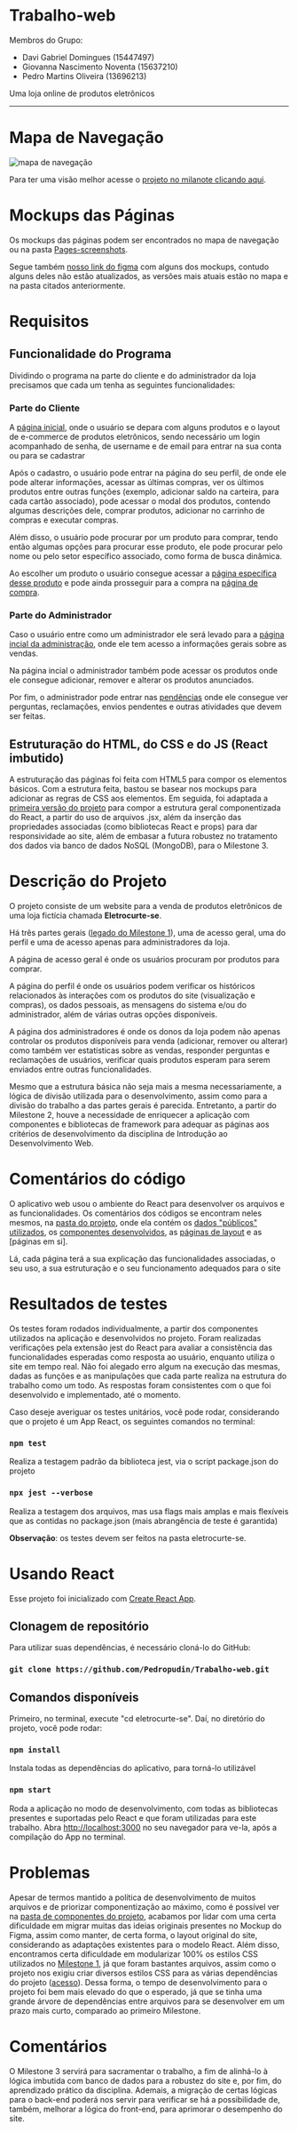 # Trabalho-web

Membros do Grupo:
- Davi Gabriel Domingues (15447497)
- Giovanna Nascimento Noventa (15637210)
- Pedro Martins Oliveira (13696213)

Uma loja online de produtos eletrônicos

---
# Mapa de Navegação
![mapa de navegação](UX-eletrocurtese.png "Mapa")

Para ter uma visão melhor acesse o [projeto no milanote clicando aqui](https://app.milanote.com/1TWIzG1gYJgXeW?p=rvOTCrnhBY9).

# Mockups das Páginas
Os mockups das páginas podem ser encontrados no mapa de navegação ou na pasta [Pages-screenshots](Pages-screenshots/).

Segue também [nosso link do figma](https://www.figma.com/design/8Pk9ykizcWYiU7RxIeDDsV/Design-Principal?node-id=33-2&t=8IoWAMFarDPiJcpR-1) com alguns dos mockups, contudo alguns deles não estão atualizados, as versões mais atuais estão no mapa e na pasta citados anteriormente.

# Requisitos

## Funcionalidade do Programa
Dividindo o programa na parte do cliente e do administrador da loja precisamos que cada um tenha as seguintes funcionalidades:

### Parte do Cliente

A [página inicial](eletrocurte-se/src/pages/PaginaInicial.jsx), onde o usuário se depara com alguns produtos e o layout de e-commerce de produtos eletrônicos, sendo necessário um login acompanhado de senha, de username e de email para entrar na sua conta ou para se cadastrar

Após o cadastro, o usuário pode entrar na página do seu perfil, de onde ele pode alterar informações, acessar as últimas compras, ver os últimos produtos entre outras funções (exemplo, adicionar saldo na carteira, para cada cartão associado), pode acessar o modal dos produtos, contendo algumas descrições dele, comprar produtos, adicionar no carrinho de compras e executar compras.

Além disso, o usuário pode procurar por um produto para comprar, tendo então algumas opções para procurar esse produto, ele pode procurar pelo nome ou pelo setor específico associado, como forma de busca dinâmica.

Ao escolher um produto o usuário consegue acessar a [página específica desse produto](eletrocurte-se/src/pages/PaginaSetor.jsx) e pode ainda prosseguir para a compra na [página de compra](eletrocurte-se/src/pages/PaginaProduto.jsx).

### Parte do Administrador
Caso o usuário entre como um administrador ele será levado para a [página incial da administração](eletrocurte-se/src/pages/Desempenho.jsx), onde ele tem acesso a informações gerais sobre as vendas.

Na página incial o administrador também pode acessar os produtos onde ele consegue adicionar, remover e alterar os produtos anunciados.

Por fim, o administrador pode entrar nas [pendências](eletrocurte-se/src/pages/Pendencias.jsx) onde ele consegue ver perguntas, reclamações, envios pendentes e outras atividades que devem ser feitas.

## Estruturação do HTML, do CSS e do JS (React imbutido)
A estruturação das páginas foi feita com HTML5 para compor os elementos básicos. Com a estrutura feita, bastou se basear nos mockups para adicionar as regras de CSS aos elementos. Em seguida, foi adaptada a [primeira versão do projeto](Old-Version) para compor a estrutura geral componentizada do React, a partir do uso de arquivos .jsx, além da inserção das propriedades associadas (como bibliotecas React e props) para dar responsividade ao site, além de embasar a futura robustez no tratamento dos dados via banco de dados NoSQL (MongoDB), para o Milestone 3.

# Descrição do Projeto
O projeto consiste de um website para a venda de produtos eletrônicos de uma loja fictícia chamada **Eletrocurte-se**.

Há três partes gerais ([legado do Milestone 1](Old-Version)), uma de acesso geral, uma do perfil e uma de acesso apenas para administradores da loja.

A página de acesso geral é onde os usuários procuram por produtos para comprar.

A página do perfil é onde os usuários podem verificar os históricos relacionados às interações com os produtos do site (visualização e compras), os dados pessoais, as mensagens do sistema e/ou do administrador, além de várias outras opções disponíveis.

A página dos administradores é onde os donos da loja podem não apenas controlar os produtos disponíveis para venda (adicionar, remover ou alterar) como também ver estatísticas sobre as vendas, responder perguntas e reclamações de usuários, verificar quais produtos esperam para serem enviados entre outras funcionalidades.

Mesmo que a estrutura básica não seja mais a mesma necessariamente, a lógica de divisão utilizada para o desenvolvimento, assim como para a divisão do trabalho a das partes gerais é parecida. Entretanto, a partir do Milestone 2, houve a necessidade de enriquecer a aplicação com componentes e bibliotecas de framework para adequar as páginas aos critérios de desenvolvimento da disciplina de Introdução ao Desenvolvimento Web.

# Comentários do código

O aplicativo web usou o ambiente do React para desenvolver os arquivos e as funcionalidades. Os comentários dos códigos se encontram neles mesmos, na [pasta do projeto](eletrocurte-se), onde ela contém os [dados "públicos" utilizados](eletrocurte-se/public), os [componentes desenvolvidos](eletrocurte-se/src/components), as [páginas de layout](eletrocurte-se/src/styles) e as [páginas em si].

Lá, cada página terá a sua explicação das funcionalidades associadas, o seu uso, a sua estruturação e o seu funcionamento adequados para o site

# Resultados de testes

Os testes foram rodados individualmente, a partir dos componentes utilizados na aplicação e desenvolvidos no projeto. Foram realizadas verificações pela extensão jest do React para avaliar a consistência das funcionalidades esperadas como resposta ao usuário, enquanto utiliza o site em tempo real. Não foi alegado erro algum na execução das mesmas, dadas as funções e as manipulações que cada parte realiza na estrutura do trabalho como um todo. As respostas foram consistentes com o que foi desenvolvido e implementado, até o momento.

Caso deseje averiguar os testes unitários, você pode rodar, considerando que o projeto é um App React, os seguintes comandos no terminal:

### `npm test`

Realiza a testagem padrão da biblioteca jest, via o script package.json do projeto

### `npx jest --verbose`

Realiza a testagem dos arquivos, mas usa flags mais amplas e mais flexíveis que as contidas no package.json (mais abrangência de teste é garantida)

**Observação**: os testes devem ser feitos na pasta eletrocurte-se.

# Usando React

Esse projeto foi inicializado com [Create React App](https://github.com/facebook/create-react-app).

## Clonagem de repositório

Para utilizar suas dependências, é necessário cloná-lo do GitHub:
### `git clone https://github.com/Pedropudin/Trabalho-web.git`

## Comandos disponíveis

Primeiro, no terminal, execute "cd eletrocurte-se". Daí, no diretório do projeto, você pode rodar: 

### `npm install`

Instala todas as dependências do aplicativo, para torná-lo utilizável

### `npm start`

Roda a aplicação no modo de desenvolvimento, com todas as bibliotecas presentes e suportadas pelo React e que foram utilizadas para este trabalho.
Abra [http://localhost:3000](http://localhost:3000) no seu navegador para ve-la, após a compilação do App no terminal.


# Problemas

Apesar de termos mantido a política de desenvolvimento de muitos arquivos e de priorizar componentização ao máximo, como é possível ver na [pasta de componentes do projeto](eletrocurte-se/src/components/), acabamos por lidar com uma certa dificuldade em migrar muitas das ideias originais presentes no Mockup do Figma, assim como manter, de certa forma, o layout original do site, considerando as adaptações existentes para o modelo React. Além disso, encontramos certa dificuldade em modularizar 100% os estilos CSS utilizados no [Milestone 1](Old-Version/), já que foram bastantes arquivos, assim como o projeto nos exigiu criar diversos estilos CSS para as várias dependências do projeto ([acesso](eletrocurte-se/src/styles/)). Dessa forma, o tempo de desenvolvimento para o projeto foi bem mais elevado do que o esperado, já que se tinha uma grande árvore de dependências entre arquivos para se desenvolver em um prazo mais curto, comparado ao primeiro Milestone.

# Comentários
O Milestone 3 servirá para sacramentar o trabalho, a fim de alinhá-lo à lógica imbutida com banco de dados para a robustez do site e, por fim, do aprendizado prático da disciplina. Ademais, a migração de certas lógicas para o back-end poderá nos servir para verificar se há a possibilidade de, também, melhorar a lógica do front-end, para aprimorar o desempenho do site.

<!--

### `npm test`

Launches the test runner in the interactive watch mode.\
See the section about [running tests](https://facebook.github.io/create-react-app/docs/running-tests) for more information.

### `npm run build`

Builds the app for production to the `build` folder.\
It correctly bundles React in production mode and optimizes the build for the best performance.

The build is minified and the filenames include the hashes.\
Your app is ready to be deployed!

See the section about [deployment](https://facebook.github.io/create-react-app/docs/deployment) for more information.

### `npm run eject`

**Note: this is a one-way operation. Once you `eject`, you can't go back!**

If you aren't satisfied with the build tool and configuration choices, you can `eject` at any time. This command will remove the single build dependency from your project.

Instead, it will copy all the configuration files and the transitive dependencies (webpack, Babel, ESLint, etc) right into your project so you have full control over them. All of the commands except `eject` will still work, but they will point to the copied scripts so you can tweak them. At this point you're on your own.

You don't have to ever use `eject`. The curated feature set is suitable for small and middle deployments, and you shouldn't feel obligated to use this feature. However we understand that this tool wouldn't be useful if you couldn't customize it when you are ready for it.

-->
